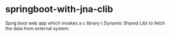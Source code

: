 # springboot-with-jna-clib
Sprig boot web app which invokes a c library ( Dynamic Shared Lib)  to fetch the data from external system.

